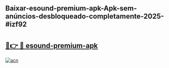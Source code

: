 ## Baixar-esound-premium-apk-Apk-sem-anúncios-desbloqueado-completamente-2025-#izf92

# <h2><a href="https://ainizakaria.my?title=esound-premium-apk&ref=20M">🔗👉 🔴 esound-premium-apk</a></h2>

[![acn](https://github.com/user-attachments/assets/0f9c940e-d8b0-45ae-aac7-cd30a18b3e1c)](https://ainizakaria.my?title=esound-premium-apk&ref=20M)

